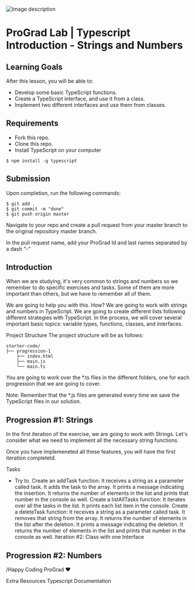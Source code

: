 ![Image description](https://i1.faceprep.in/ProGrad/face-logo-resized.png)

# ProGrad Lab | Typescript Introduction - Strings and Numbers

## Learning Goals

After this lesson, you will be able to:

- Develop some basic TypeScript functions.
- Create a TypeScript interface, and use it from a class.
- Implement two different interfaces and use them from classes.

## Requirements

- Fork this repo.
- Clone this repo.
- Install TypeScript on your computer

```$ npm install -g typescript```

## Submission
Upon completion, run the following commands:
```
$ git add .
$ git commit -m "done"
$ git push origin master
```
Navigate to your repo and create a pull request from your master branch to the original repository master branch.

In the pull request name, add your ProGrad Id and last names separated by a dash "-"

## Introduction
When we are studying, it's very common to strings and numbers so we remember to do specific exercises and tasks. Some of them are more important than others, but we have to remember all of them.

We are going to help you with this. How? We are going to work with strings and numbers in TypeScript. We are going to create different lists following different strategies with TypeScript. In the process, we will cover several important basic topics: variable types, functions, classes, and interfaces.

Project Structure
The project structure will be as follows:
```
starter-code/
├── progression-1
    ├── index.html
    ├── main.js
    └── main.ts

```
You are going to work over the *.ts files in the different folders, one for each progression that we are going to cover.

Note: Remember that the *.js files are generated every time we save the TypeScript files in our solution.

## Progression #1: Strings
In the first iteration of the exercise, we are going to work with Strings. Let's consider what we need to implement all the necessary string functions.

Once you have implemeneted all these features, you will have the first iteration completetd.

Tasks

- Try to.
Create an addTask function:
It receives a string as a parameter called task.
It adds the task to the array.
It prints a message indicating the insertion.
It returns the number of elements in the list and prints that number in the console as well.
Create a listAllTasks function:
It iterates over all the tasks in the list.
It prints each list item in the console.
Create a deleteTask function:
It receives a string as a parameter called task.
It removes that string from the array.
It returns the number of elements in the list after the deletion.
It prints a message indicating the deletion.
It returns the number of elements in the list and prints that number in the console as well.
Iteration #2: Class with one Interface

## Progression #2: Numbers

/Happy Coding ProGrad ❤️

Extra Resources
Typescript Documentation
